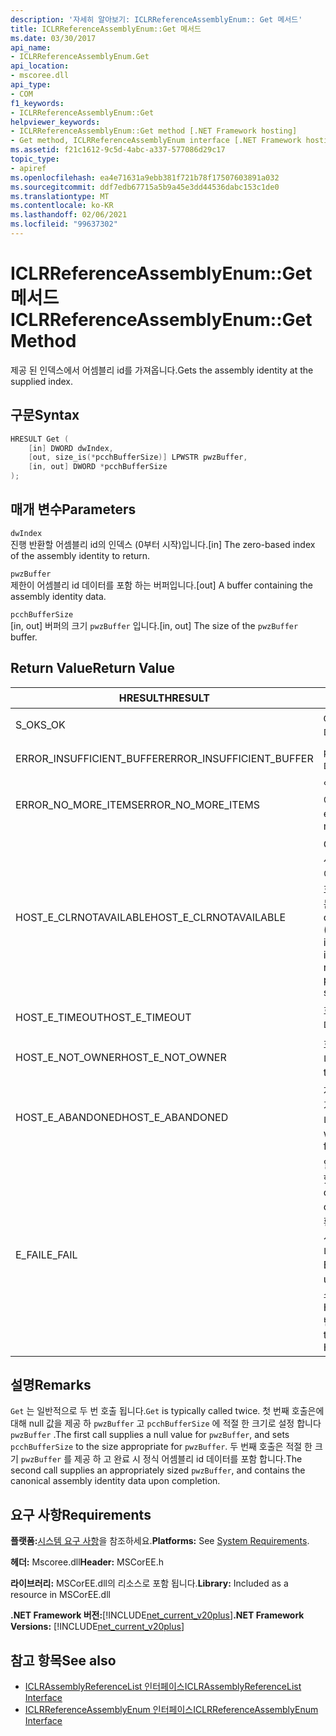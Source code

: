 ```yaml
---
description: '자세히 알아보기: ICLRReferenceAssemblyEnum:: Get 메서드'
title: ICLRReferenceAssemblyEnum::Get 메서드
ms.date: 03/30/2017
api_name:
- ICLRReferenceAssemblyEnum.Get
api_location:
- mscoree.dll
api_type:
- COM
f1_keywords:
- ICLRReferenceAssemblyEnum::Get
helpviewer_keywords:
- ICLRReferenceAssemblyEnum::Get method [.NET Framework hosting]
- Get method, ICLRReferenceAssemblyEnum interface [.NET Framework hosting]
ms.assetid: f21c1612-9c5d-4abc-a337-577086d29c17
topic_type:
- apiref
ms.openlocfilehash: ea4e71631a9ebb381f721b78f17507603891a032
ms.sourcegitcommit: ddf7edb67715a5b9a45e3dd44536dabc153c1de0
ms.translationtype: MT
ms.contentlocale: ko-KR
ms.lasthandoff: 02/06/2021
ms.locfileid: "99637302"
---
```

# <a name="iclrreferenceassemblyenumget-method"></a><span data-ttu-id="3d22f-103">ICLRReferenceAssemblyEnum::Get 메서드</span><span class="sxs-lookup"><span data-stu-id="3d22f-103">ICLRReferenceAssemblyEnum::Get Method</span></span>

<span data-ttu-id="3d22f-104">제공 된 인덱스에서 어셈블리 id를 가져옵니다.</span><span class="sxs-lookup"><span data-stu-id="3d22f-104">Gets the assembly identity at the supplied index.</span></span>  
  
## <a name="syntax"></a><span data-ttu-id="3d22f-105">구문</span><span class="sxs-lookup"><span data-stu-id="3d22f-105">Syntax</span></span>  
  
```cpp  
HRESULT Get (  
    [in] DWORD dwIndex,  
    [out, size_is(*pcchBufferSize)] LPWSTR pwzBuffer,  
    [in, out] DWORD *pcchBufferSize  
);  
```  
  
## <a name="parameters"></a><span data-ttu-id="3d22f-106">매개 변수</span><span class="sxs-lookup"><span data-stu-id="3d22f-106">Parameters</span></span>  

 `dwIndex`  
 <span data-ttu-id="3d22f-107">진행 반환할 어셈블리 id의 인덱스 (0부터 시작)입니다.</span><span class="sxs-lookup"><span data-stu-id="3d22f-107">[in] The zero-based index of the assembly identity to return.</span></span>  
  
 `pwzBuffer`  
 <span data-ttu-id="3d22f-108">제한이 어셈블리 id 데이터를 포함 하는 버퍼입니다.</span><span class="sxs-lookup"><span data-stu-id="3d22f-108">[out] A buffer containing the assembly identity data.</span></span>  
  
 `pcchBufferSize`  
 <span data-ttu-id="3d22f-109">[in, out] 버퍼의 크기 `pwzBuffer` 입니다.</span><span class="sxs-lookup"><span data-stu-id="3d22f-109">[in, out] The size of the `pwzBuffer` buffer.</span></span>  
  
## <a name="return-value"></a><span data-ttu-id="3d22f-110">Return Value</span><span class="sxs-lookup"><span data-stu-id="3d22f-110">Return Value</span></span>  
  
|<span data-ttu-id="3d22f-111">HRESULT</span><span class="sxs-lookup"><span data-stu-id="3d22f-111">HRESULT</span></span>|<span data-ttu-id="3d22f-112">설명</span><span class="sxs-lookup"><span data-stu-id="3d22f-112">Description</span></span>|  
|-------------|-----------------|  
|<span data-ttu-id="3d22f-113">S_OK</span><span class="sxs-lookup"><span data-stu-id="3d22f-113">S_OK</span></span>|<span data-ttu-id="3d22f-114">`Get` 성공적으로 반환 되었습니다.</span><span class="sxs-lookup"><span data-stu-id="3d22f-114">`Get` returned successfully.</span></span>|  
|<span data-ttu-id="3d22f-115">ERROR_INSUFFICIENT_BUFFER</span><span class="sxs-lookup"><span data-stu-id="3d22f-115">ERROR_INSUFFICIENT_BUFFER</span></span>|<span data-ttu-id="3d22f-116">`pwzBuffer`가 너무 작습니다.</span><span class="sxs-lookup"><span data-stu-id="3d22f-116">`pwzBuffer` is too small.</span></span>|  
|<span data-ttu-id="3d22f-117">ERROR_NO_MORE_ITEMS</span><span class="sxs-lookup"><span data-stu-id="3d22f-117">ERROR_NO_MORE_ITEMS</span></span>|<span data-ttu-id="3d22f-118">열거형에 항목이 더 이상 포함 되어 있지 않습니다.</span><span class="sxs-lookup"><span data-stu-id="3d22f-118">The enumeration contains no more items.</span></span>|  
|<span data-ttu-id="3d22f-119">HOST_E_CLRNOTAVAILABLE</span><span class="sxs-lookup"><span data-stu-id="3d22f-119">HOST_E_CLRNOTAVAILABLE</span></span>|<span data-ttu-id="3d22f-120">CLR (공용 언어 런타임)이 프로세스에 로드 되지 않았거나 CLR이 관리 코드를 실행할 수 없거나 호출을 성공적으로 처리할 수 없는 상태에 있습니다.</span><span class="sxs-lookup"><span data-stu-id="3d22f-120">The common language runtime (CLR) has not been loaded into a process, or the CLR is in a state in which it cannot run managed code or process the call successfully.</span></span>|  
|<span data-ttu-id="3d22f-121">HOST_E_TIMEOUT</span><span class="sxs-lookup"><span data-stu-id="3d22f-121">HOST_E_TIMEOUT</span></span>|<span data-ttu-id="3d22f-122">호출 시간이 초과 되었습니다.</span><span class="sxs-lookup"><span data-stu-id="3d22f-122">The call timed out.</span></span>|  
|<span data-ttu-id="3d22f-123">HOST_E_NOT_OWNER</span><span class="sxs-lookup"><span data-stu-id="3d22f-123">HOST_E_NOT_OWNER</span></span>|<span data-ttu-id="3d22f-124">호출자가 잠금을 소유 하지 않습니다.</span><span class="sxs-lookup"><span data-stu-id="3d22f-124">The caller does not own the lock.</span></span>|  
|<span data-ttu-id="3d22f-125">HOST_E_ABANDONED</span><span class="sxs-lookup"><span data-stu-id="3d22f-125">HOST_E_ABANDONED</span></span>|<span data-ttu-id="3d22f-126">차단 된 스레드나 파이버에서 대기 하는 동안 이벤트를 취소 했습니다.</span><span class="sxs-lookup"><span data-stu-id="3d22f-126">An event was canceled while a blocked thread or fiber was waiting on it.</span></span>|  
|<span data-ttu-id="3d22f-127">E_FAIL</span><span class="sxs-lookup"><span data-stu-id="3d22f-127">E_FAIL</span></span>|<span data-ttu-id="3d22f-128">알 수 없는 치명적인 오류가 발생 했습니다.</span><span class="sxs-lookup"><span data-stu-id="3d22f-128">An unknown catastrophic failure occurred.</span></span> <span data-ttu-id="3d22f-129">메서드가 E_FAIL 반환 하는 경우 해당 프로세스 내에서 더 이상 CLR을 사용할 수 없습니다.</span><span class="sxs-lookup"><span data-stu-id="3d22f-129">If a method returns E_FAIL, the CLR is no longer usable within the process.</span></span> <span data-ttu-id="3d22f-130">호스팅 메서드를 이후에 호출 하면 HOST_E_CLRNOTAVAILABLE 반환 됩니다.</span><span class="sxs-lookup"><span data-stu-id="3d22f-130">Subsequent calls to hosting methods return HOST_E_CLRNOTAVAILABLE.</span></span>|  
  
## <a name="remarks"></a><span data-ttu-id="3d22f-131">설명</span><span class="sxs-lookup"><span data-stu-id="3d22f-131">Remarks</span></span>  

 <span data-ttu-id="3d22f-132">`Get` 는 일반적으로 두 번 호출 됩니다.</span><span class="sxs-lookup"><span data-stu-id="3d22f-132">`Get` is typically called twice.</span></span> <span data-ttu-id="3d22f-133">첫 번째 호출은에 대해 null 값을 제공 하 `pwzBuffer` 고 `pcchBufferSize` 에 적절 한 크기로 설정 합니다 `pwzBuffer` .</span><span class="sxs-lookup"><span data-stu-id="3d22f-133">The first call supplies a null value for `pwzBuffer`, and sets `pcchBufferSize` to the size appropriate for `pwzBuffer`.</span></span> <span data-ttu-id="3d22f-134">두 번째 호출은 적절 한 크기 `pwzBuffer` 를 제공 하 고 완료 시 정식 어셈블리 id 데이터를 포함 합니다.</span><span class="sxs-lookup"><span data-stu-id="3d22f-134">The second call supplies an appropriately sized `pwzBuffer`, and contains the canonical assembly identity data upon completion.</span></span>  
  
## <a name="requirements"></a><span data-ttu-id="3d22f-135">요구 사항</span><span class="sxs-lookup"><span data-stu-id="3d22f-135">Requirements</span></span>  

 <span data-ttu-id="3d22f-136">**플랫폼:**[시스템 요구 사항](../../get-started/system-requirements.md)을 참조하세요.</span><span class="sxs-lookup"><span data-stu-id="3d22f-136">**Platforms:** See [System Requirements](../../get-started/system-requirements.md).</span></span>  
  
 <span data-ttu-id="3d22f-137">**헤더:** Mscoree.dll</span><span class="sxs-lookup"><span data-stu-id="3d22f-137">**Header:** MSCorEE.h</span></span>  
  
 <span data-ttu-id="3d22f-138">**라이브러리:** MSCorEE.dll의 리소스로 포함 됩니다.</span><span class="sxs-lookup"><span data-stu-id="3d22f-138">**Library:** Included as a resource in MSCorEE.dll</span></span>  
  
 <span data-ttu-id="3d22f-139">**.NET Framework 버전:**[!INCLUDE[net_current_v20plus](../../../../includes/net-current-v20plus-md.md)]</span><span class="sxs-lookup"><span data-stu-id="3d22f-139">**.NET Framework Versions:** [!INCLUDE[net_current_v20plus](../../../../includes/net-current-v20plus-md.md)]</span></span>  
  
## <a name="see-also"></a><span data-ttu-id="3d22f-140">참고 항목</span><span class="sxs-lookup"><span data-stu-id="3d22f-140">See also</span></span>

- [<span data-ttu-id="3d22f-141">ICLRAssemblyReferenceList 인터페이스</span><span class="sxs-lookup"><span data-stu-id="3d22f-141">ICLRAssemblyReferenceList Interface</span></span>](iclrassemblyreferencelist-interface.md)
- [<span data-ttu-id="3d22f-142">ICLRReferenceAssemblyEnum 인터페이스</span><span class="sxs-lookup"><span data-stu-id="3d22f-142">ICLRReferenceAssemblyEnum Interface</span></span>](iclrreferenceassemblyenum-interface.md)
